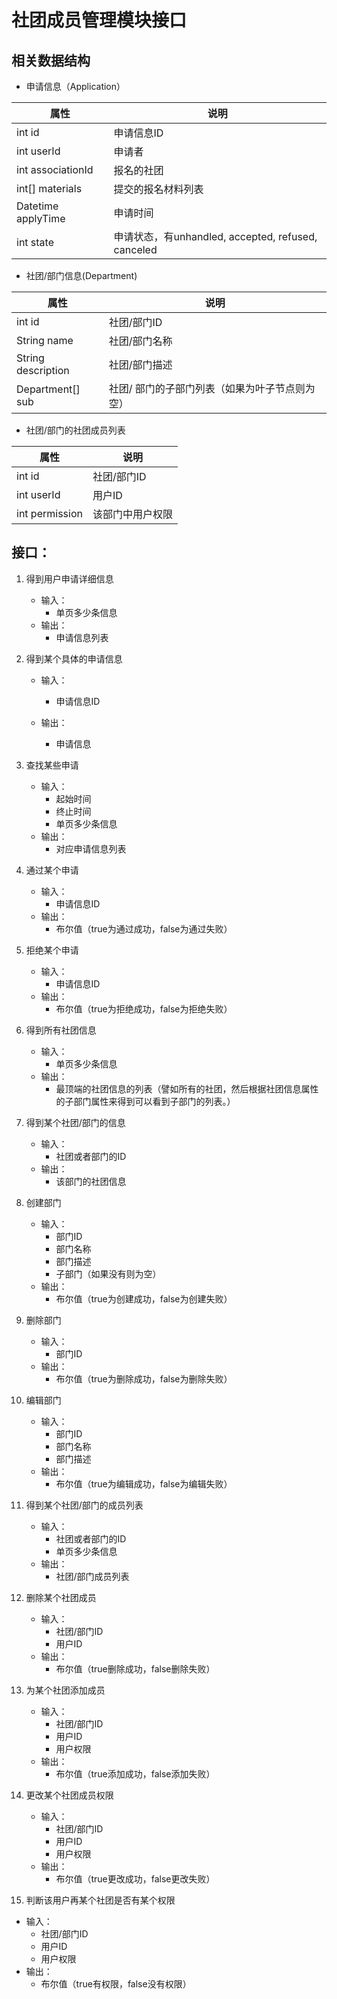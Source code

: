 # 社团成员管理模块接口

## 相关数据结构

- 申请信息（Application）

| 属性               | 说明                                               |
| ------------------ | -------------------------------------------------- |
| int id             | 申请信息ID                                         |
| int userId         | 申请者                                             |
| int associationId  | 报名的社团                                         |
| int[] materials    | 提交的报名材料列表                                 |
| Datetime applyTime | 申请时间                                           |
| int state          | 申请状态，有unhandled, accepted, refused, canceled |

- 社团/部门信息(Department)

| 属性               | 说明                                           |
| ------------------ | ---------------------------------------------- |
| int id             | 社团/部门ID                                    |
| String name        | 社团/部门名称                                  |
| String description | 社团/部门描述                                  |
| Department[] sub   | 社团/ 部门的子部门列表（如果为叶子节点则为空） |

- 社团/部门的社团成员列表

| 属性           | 说明             |
| -------------- | ---------------- |
| int id         | 社团/部门ID      |
| int userId     | 用户ID           |
| int permission | 该部门中用户权限 |

## 接口：

1. 得到用户申请详细信息

   - 输入：
     - 单页多少条信息
   - 输出：
     - 申请信息列表

2. 得到某个具体的申请信息

   - 输入：
     - 申请信息ID

   - 输出：
     - 申请信息

3. 查找某些申请

   - 输入：
     - 起始时间
     - 终止时间
     - 单页多少条信息
   - 输出：
     - 对应申请信息列表

4. 通过某个申请

   - 输入：
     - 申请信息ID
   - 输出：
     - 布尔值（true为通过成功，false为通过失败）

5. 拒绝某个申请

   - 输入：
     - 申请信息ID
   - 输出：
     - 布尔值（true为拒绝成功，false为拒绝失败）

6. 得到所有社团信息

   - 输入：
     - 单页多少条信息
   - 输出：
     - 最顶端的社团信息的列表（譬如所有的社团，然后根据社团信息属性的子部门属性来得到可以看到子部门的列表。）

7. 得到某个社团/部门的信息

   - 输入：
     - 社团或者部门的ID
   - 输出：
     - 该部门的社团信息

8. 创建部门

   - 输入：
     - 部门ID
     - 部门名称
     - 部门描述
     - 子部门（如果没有则为空）
   - 输出：
     - 布尔值（true为创建成功，false为创建失败）

9. 删除部门

   - 输入：
     - 部门ID
   - 输出：
     - 布尔值（true为删除成功，false为删除失败）

10. 编辑部门

    - 输入：
      - 部门ID
      - 部门名称
      - 部门描述
    - 输出：
      - 布尔值（true为编辑成功，false为编辑失败）

11. 得到某个社团/部门的成员列表

    - 输入：
      - 社团或者部门的ID
      - 单页多少条信息
    - 输出：
      - 社团/部门成员列表

12. 删除某个社团成员

    - 输入：
      - 社团/部门ID
      - 用户ID
    - 输出：
      - 布尔值（true删除成功，false删除失败）

13. 为某个社团添加成员

    - 输入：
      - 社团/部门ID
      - 用户ID
      - 用户权限
    - 输出：
      - 布尔值（true添加成功，false添加失败）

14. 更改某个社团成员权限

    - 输入：
      - 社团/部门ID
      - 用户ID
      - 用户权限
    - 输出：
      - 布尔值（true更改成功，false更改失败）

15. 判断该用户再某个社团是否有某个权限

- 输入：
  - 社团/部门ID
  - 用户ID
  - 用户权限
- 输出：
  - 布尔值（true有权限，false没有权限）